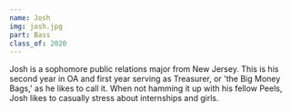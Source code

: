 ```yaml
---
name: Josh
img: josh.jpg
part: Bass
class_of: 2020
---
```

Josh is a sophomore public relations major from New Jersey. This is his second year in OA and first year serving as Treasurer, or 'the Big Money Bags,' as he likes to call it. When not hamming it up with his fellow Peels, Josh likes to casually stress about internships and girls.
